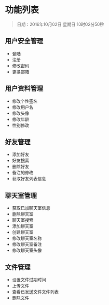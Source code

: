 # 功能列表
> 日期：2016年10月02日 星期日 10时02分50秒 

## 用户安全管理
* 登陆
* 注册
* 修改密码
* 更换邮箱

## 用户资料管理
* 修改个性签名
* 修改用户名
* 修改头像
* 修改年龄
* 性别修改

## 好友管理
* 添加好友
* 好友搜索
* 删除好友
* 备注的修改
* 获取好友列表信息

## 聊天室管理
* 获取已加聊天室信息
* 删除聊天室
* 聊天室搜索
* 添加聊天室
* 创建聊天室
* 修改聊天室名称
* 修改聊天室备注
* 修改聊天室头像

## 文件管理
* 设置文件过期时间
* 上传文件
* 查看已发送文件文件列表
* 删除文件
